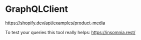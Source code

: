 ﻿# GraphQLClient


https://shopify.dev/api/examples/product-media

To test your queries this tool really helps:
https://insomnia.rest/
